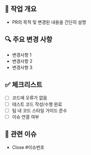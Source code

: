 ## 📝 작업 개요
- PR의 목적 및 변경된 내용을 간단히 설명

## 🔍 주요 변경 사항
- 변경사항 1
- 변경사항 2
- 변경사항 3

## ✅ 체크리스트
- [ ] 코드에 오류가 없음
- [ ] 테스트 코드 작성/수행 완료
- [ ] 팀 내 코드 스타일 가이드 준수
- [ ] 이슈 연결 여부
      
## 🔗 관련 이슈
- Close #이슈번호
